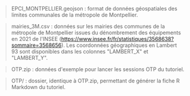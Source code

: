 > EPCI_MONTPELLIER.geojson : format de données géospatiales des limites communales de la métropole de Montpellier.

> mairies_3M.csv : données sur les mairies des communes de la métropole de Montpellier issues du dénombrement des équipements en 2021 de l'INSEE (https://www.insee.fr/fr/statistiques/3568638?sommaire=3568656). Les coordonnées géographiques en Lambert 93 sont disponibles dans les colonnes "LAMBERT_X" et "LAMBERT_Y".

> OTP.zip : données d'exemple pour lancer les sessions OTP du tutoriel.

> OTP/ : dossier, identique à OTP.zip, permettant de générer la fiche R Markdown du tutoriel.